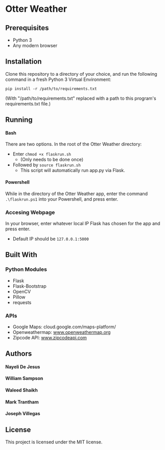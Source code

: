 # Otter Weather


## Prerequisites
* Python 3
* Any modern browser

## Installation
Clone this repository to a directory of your choice, and run the following command in a fresh Python 3 Virtual Environment:
```
pip install -r /path/to/requirements.txt
```
(With "/path/to/requirements.txt" replaced with a path to this program's requirements.txt file.)

## Running

#### Bash
There are two options. In the root of the Otter Weather directory:
* Enter `chmod +x flaskrun.sh`
    * (Only needs to be done once) 
* Followed by `source flaskrun.sh`
    * This script will automatically run app.py via Flask.

#### Powershell
While in the directory of the Otter Weather app, enter the command `.\flaskrun.ps1` into your Powershell, and press enter.

### Accesing Webpage
In your browser, enter whatever local IP Flask has chosen for the app and press enter.
* Default IP should be `127.0.0.1:5000`


## Built With

### Python Modules
* Flask
* Flask-Bootstrap
* OpenCV
* Pillow
* requests

### APIs
* Google Maps: cloud.google.com/maps-platform/
* Openweathermap: www.openweathermap.org
* Zipcode API: www.zipcodeapi.com


## Authors
#### Nayeli De Jesus
#### William Sampson
#### Waleed Shaikh
#### Mark Trantham
#### Joseph Villegas


## License
This project is licensed under the MIT license.
